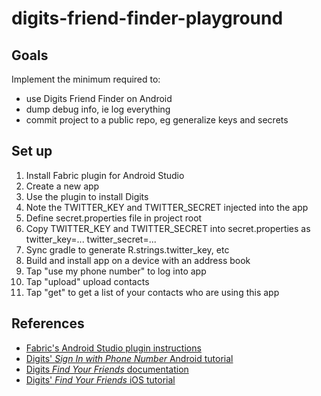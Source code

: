 # digits-friend-finder-playground

## Goals

Implement the minimum required to:

* use Digits Friend Finder on Android
* dump debug info, ie log everything
* commit project to a public repo, eg generalize keys and secrets


## Set up

1. Install Fabric plugin for Android Studio
1. Create a new app
1. Use the plugin to install Digits
1. Note the TWITTER_KEY and TWITTER_SECRET injected into the app
1. Define secret.properties file in project root
1. Copy TWITTER_KEY and TWITTER_SECRET into secret.properties as 
    twitter_key=...
    twitter_secret=...
1. Sync gradle to generate R.strings.twitter_key, etc
1. Build and install app on a device with an address book
1. Tap "use my phone number" to log into app
1. Tap "upload" upload contacts
1. Tap "get" to get a list of your contacts who are using this app


## References

* [Fabric's Android Studio plugin instructions](https://fabric.io/downloads/android-studio)
* [Digits' _Sign In with Phone Number_ Android tutorial](https://fabric.io/kits/android/digits/features)
* [Digits _Find Your Friends_ documentation](https://docs.fabric.io/android/digits/find-friends.html)
* [Digits' _Find Your Friends_ iOS tutorial](https://fabric.io/kits/ios/digits/features)
